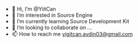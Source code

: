 - 👋 Hi, I’m @YiitCan
- 👀 I’m interested in Source Engine
- 🌱 I’m currently learning Source Development Kit
- 💞️ I’m looking to collaborate on ...
- 📫 How to reach me yigitcan.aydin03@gmail.com

<!---
YiitCan/YiitCan is a ✨ special ✨ repository because its `README.md` (this file) appears on your GitHub profile.
You can click the Preview link to take a look at your changes.
--->

